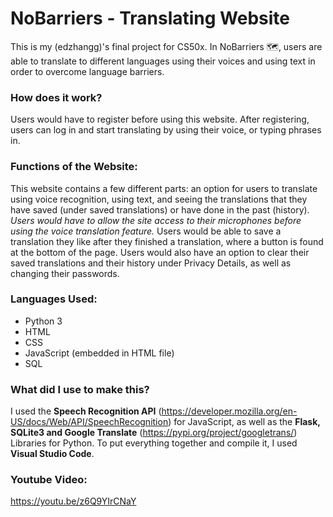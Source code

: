 # NoBarriers - Translating Website

This is my (edzhangg)'s final project for CS50x. In NoBarriers :world_map:, users are able to translate to different languages using their voices and using text in order to overcome language barriers.

### How does it work?

Users would have to register before using this website. After registering, users can log in and start translating by using their voice, or typing phrases in.

### Functions of the Website:

This website contains a few different parts: an option for users to translate using voice recognition, using text, and seeing the translations that they have saved (under saved translations) or have done in the past (history). *Users would have to allow the site access to their microphones before using the voice translation feature.* Users would be able to save a translation they like after they finished a translation, where a button is found at the bottom of the page. Users would also have an option to clear their saved translations and their history under Privacy Details, as well as changing their passwords.

### Languages Used:
* Python 3
* HTML
* CSS
* JavaScript (embedded in HTML file)
* SQL

### What did I use to make this?

I used the **Speech Recognition API** (https://developer.mozilla.org/en-US/docs/Web/API/SpeechRecognition) for JavaScript, as well as the **Flask, SQLite3 and Google Translate** (https://pypi.org/project/googletrans/) Libraries for Python. To put everything together and compile it, I used **Visual Studio Code**.

### Youtube Video:

https://youtu.be/z6Q9YIrCNaY
